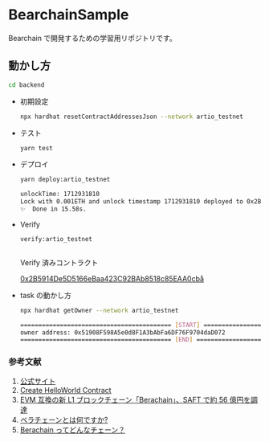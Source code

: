 # BearchainSample

Bearchain で開発するための学習用リポジトリです。

## 動かし方

```bash
cd backend
```

- 初期設定

  ```bash
  npx hardhat resetContractAddressesJson --network artio_testnet
  ```

- テスト

  ```bash
  yarn test
  ```

- デプロイ

  ```bash
  yarn deploy:artio_testnet
  ```

  ```bash
  unlockTime: 1712931810
  Lock with 0.001ETH and unlock timestamp 1712931810 deployed to 0x2B5914De5D5166eBaa423C92BAb8518c85EAA0cb
  ✨  Done in 15.58s.
  ```

- Verify

  ```bash
  verify:artio_testnet
  ```

  ```bash

  ```

  Verify 済みコントラクト

  [0x2B5914De5D5166eBaa423C92BAb8518c85EAA0cbå](https://artio.beratrail.io/address/0x2B5914De5D5166eBaa423C92BAb8518c85EAA0cb/contract/80085/code)

- task の動かし方

  ```bash
  npx hardhat getOwner --network artio_testnet
  ```

  ```bash
  ========================================== [START] ==========================================
  owner address: 0x51908F598A5e0d8F1A3bAbFa6DF76F9704daD072
  ========================================== [END] ==========================================
  ```

### 参考文献

1. [公式サイト](https://www.berachain.com/)
2. [Create HelloWorld Contract](https://docs.berachain.com/developers/guides/create-helloworld-contract-using-hardhat)
3. [EVM 互換の新 L1 ブロックチェーン「Berachain」、SAFT で約 56 億円を調達](https://coinpost.jp/?p=453990)
4. [ベラチェーンとは何ですか?](https://www.gate.io/ja/learn/articles/what-is-berachain/315)
5. [Berachain ってどんなチェーン？](https://note.com/viwashi_/n/ndda701e1605b)

